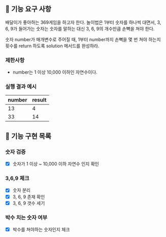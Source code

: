 ## 🚀 기능 요구 사항

배달이가 좋아하는 369게임을 하고자 한다. 놀이법은 1부터 숫자를 하나씩 대면서, 3, 6, 9가 들어가는 숫자는 숫자를 말하는 대신 3, 6, 9의 개수만큼 손뼉을 쳐야 한다.

숫자 number가 매개변수로 주어질 때, 1부터 number까지 손뼉을 몇 번 쳐야 하는지 횟수를 return 하도록 solution 메서드를 완성하라.

### 제한사항

- number는 1 이상 10,000 이하인 자연수이다.

### 실행 결과 예시

| number | result |
| --- | --- |
| 13 | 4 |
| 33 | 14 |

## 🚧 기능 구현 목록
### 숫자 검증
- [x] 숫자가 1 이상 ~ 10,000 이하 자연수 인지 확인
### 3,6,9 체크
- [x] 숫자 분리
- [x] 3, 6, 9 존재 확인
- [x] 3, 6, 9 갯수 세기
### 박수 치는 숫자 여부
- [x] 박수를 쳐야하는 숫자인지 체크
